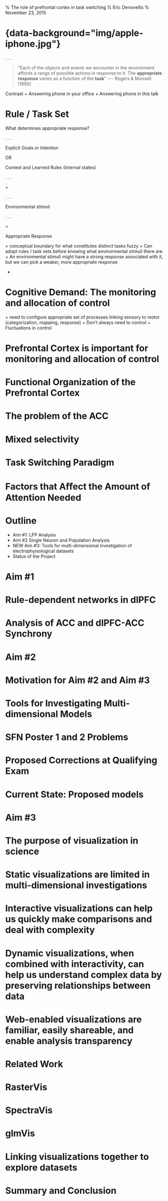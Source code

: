 % The role of prefrontal cortex in task switching
% Eric Denovellis
% November 23, 2015

# {data-background="img/apple-iphone.jpg"}
<audio data-autoplay>
  <source data-src="cellphoneVibrate.mp3" type="audio/mp3" />
</audio>

. . .

> "Each of the objects and events we encounter in the environment affords a range of possible actions in response to it. The **appropriate response** varies as a function of the **task**"
--- Rogers & Monsell (1995)

<aside class="notes">
Contrast
+ Answering phone in your office
+ Answering phone in this talk
</aside>

# Rule / Task Set

What determines appropriate response?

. . .

Explicit Goals or Intention

OR

Context and Learned Rules (Internal states)

. . .

\+

. . .

Environmental stimuli

. . .

=

Appropriate Response

<aside class="notes">
+  conceptual boundary for what constitutes distinct tasks fuzzy
+  Can adopt rules / task sets before knowing what environmental stimuli there are
+  An environmental stimuli might have a strong response associated with it, but we can pick a weaker, more appropriate response
</aside>

-  
# Cognitive Demand: The monitoring and allocation of control

<aside class="notes">
+  need to configure appropriate set of processes linking sensory to motor (categorization, mapping, response)
+  Don't always need to control
+  Fluctuations in control
</aside>

# Prefrontal Cortex is important for monitoring and allocation of control

# Functional Organization of the Prefrontal Cortex

# The problem of the ACC

# Mixed selectivity

# Task Switching Paradigm

# Factors that Aﬀect the Amount of Attention Needed

# Outline

- Aim \#1: LFP Analysis
- Aim \#2  Single Neuron and Population Analysis
- NEW Aim \#3: Tools for multi-dimensional investigation of electrophyisological datasets
- Status of the Project

# Aim \#1

# Rule-dependent networks in dlPFC

# Analysis of ACC and dlPFC-ACC Synchrony

# Aim \#2

# Motivation for Aim \#2 and Aim \#3

# Tools for Investigating Multi-dimensional Models

# SFN Poster 1 and 2 Problems

# Proposed Corrections at Qualifying Exam

# Current State: Proposed models

# Aim \#3

# The purpose of visualization in science

# Static visualizations are limited in multi-dimensional investigations

# Interactive visualizations can help us quickly make comparisons and deal with complexity

# Dynamic visualizations, when combined with interactivity, can help us understand complex data by preserving relationships between data

# Web-enabled visualizations are familiar, easily shareable, and enable analysis transparency

# Related Work

# RasterVis

# SpectraVis

# glmVis

# Linking visualizations together to explore datasets

# Summary and Conclusion
